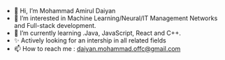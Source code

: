 - 👋 Hi, I’m Mohammad Amirul Daiyan
- 👀 I’m interested in Machine Learning/Neural/IT Management Networks and Full-stack development.
- 🌱 I’m currently learning .Java, JavaScript, React and C++.
- ✨ Actively looking for an intership in all related fields
- 📫 How to reach me : daiyan.mohammad.offc@gmail.com

<!---
SkelpieX/SkelpieX is a ✨ special ✨ repository because its `README.md` (this file) appears on your GitHub profile.
You can click the Preview link to take a look at your changes.
--->
